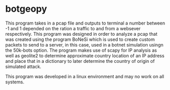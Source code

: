 # botgeopy
This program takes in a pcap file and outputs to terminal a number between -1 and 1 depended on the ration a traffic to and from a websever respectively. This program was designed in order to analyze a pcap that was created using the program BoNeSi which is used to create custom packets to send to a server, in this case, used in a botnet simulation usingn the 50k-bots option. The program makes use of scapy for IP analysis as well as geolite2 to determine approximate country location of an IP address and place that in a dictionary to later determine the country of origin of simulated attack.

This program was developed in a linux environment and may no work on all systems.
